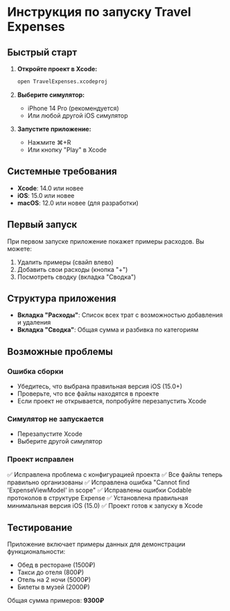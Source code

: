 # Инструкция по запуску Travel Expenses

## Быстрый старт

1. **Откройте проект в Xcode:**
   ```bash
   open TravelExpenses.xcodeproj
   ```

2. **Выберите симулятор:**
   - iPhone 14 Pro (рекомендуется)
   - Или любой другой iOS симулятор

3. **Запустите приложение:**
   - Нажмите ⌘+R
   - Или кнопку "Play" в Xcode

## Системные требования

- **Xcode**: 14.0 или новее
- **iOS**: 15.0 или новее
- **macOS**: 12.0 или новее (для разработки)

## Первый запуск

При первом запуске приложение покажет примеры расходов. Вы можете:

1. Удалить примеры (свайп влево)
2. Добавить свои расходы (кнопка "+")
3. Посмотреть сводку (вкладка "Сводка")

## Структура приложения

- **Вкладка "Расходы"**: Список всех трат с возможностью добавления и удаления
- **Вкладка "Сводка"**: Общая сумма и разбивка по категориям

## Возможные проблемы

### Ошибка сборки
- Убедитесь, что выбрана правильная версия iOS (15.0+)
- Проверьте, что все файлы находятся в проекте
- Если проект не открывается, попробуйте перезапустить Xcode

### Симулятор не запускается
- Перезапустите Xcode
- Выберите другой симулятор

### Проект исправлен
✅ Исправлена проблема с конфигурацией проекта
✅ Все файлы теперь правильно организованы
✅ Исправлена ошибка "Cannot find 'ExpenseViewModel' in scope"
✅ Исправлены ошибки Codable протоколов в структуре Expense
✅ Установлена правильная минимальная версия iOS (15.0)
✅ Проект готов к запуску в Xcode

## Тестирование

Приложение включает примеры данных для демонстрации функциональности:
- Обед в ресторане (1500₽)
- Такси до отеля (800₽)
- Отель на 2 ночи (5000₽)
- Билеты в музей (2000₽)

Общая сумма примеров: **9300₽**
